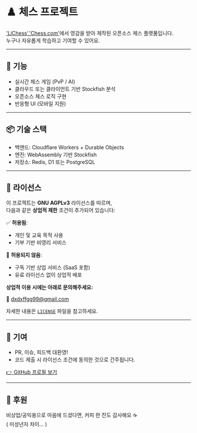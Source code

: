 # ♟️ 체스 프로젝트

['LiChess'](lichess.org),['Chess.com'](chess.com)에서 영감을 받아 제작된 오픈소스 체스 플랫폼입니다.  
누구나 자유롭게 학습하고 기여할 수 있어요.

---

## 🚀 기능

- 실시간 체스 게임 (PvP / AI)
- 클라우드 또는 클라이언트 기반 Stockfish 분석
- 오픈소스 체스 로직 구현
- 반응형 UI (모바일 지원)

---

## 📦 기술 스택

- 백엔드: Cloudflare Workers + Durable Objects
- 엔진: WebAssembly 기반 Stockfish
- 저장소: Redis, D1 또는 PostgreSQL

---

## 📜 라이선스

이 프로젝트는 **GNU AGPLv3** 라이선스를 따르며,  
다음과 같은 **상업적 제한** 조건이 추가되어 있습니다:

✅ **허용됨**:
- 개인 및 교육 목적 사용
- 기부 기반 비영리 서비스

🚫 **허용되지 않음**:
- 구독 기반 상업 서비스 (SaaS 포함)
- 유료 라이선스 없이 상업적 배포

**상업적 이용 시에는 아래로 문의해주세요:**

📧 dxdxffgg99@gmail.com

자세한 내용은 [`LICENSE`](./LICENSE.md) 파일을 참고하세요.

---

## 🤝 기여

- PR, 이슈, 피드백 대환영!
- 코드 제출 시 라이선스 조건에 동의한 것으로 간주됩니다.

[👉 GitHub 프로필 보기](https://github.com/dxdxffgg99)

---

## 💖 후원

비상업/공익용으로 마음에 드셨다면, 커피 한 잔도 감사해요 ☕  
( 미성년자 차이... )
